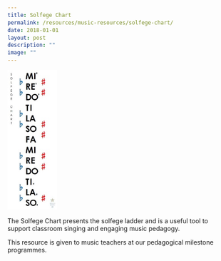 ```yaml
---
title: Solfege Chart
permalink: /resources/music-resources/solfege-chart/
date: 2018-01-01
layout: post
description: ""
image: ""
---
```

<img src="/images/755ba1234u8233.jpg" 
         style="width:22%"/>
<br>


The Solfege Chart presents the solfege ladder and is a useful tool to support classroom singing and engaging music pedagogy.   
  
This resource is given to music teachers at our pedagogical milestone programmes.